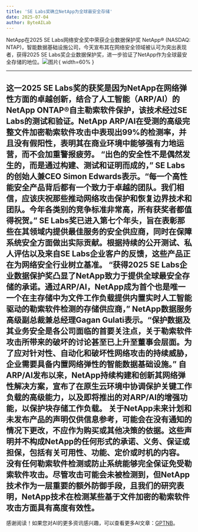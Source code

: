 ```yaml
---
title: 'SE Labs奖确立NetApp为全球最安全存储'
date: 2025-07-04
author: ByteAILab
---
```


NetApp在2025 SE Labs网络安全奖中荣获企业数据保护奖 
NetApp® (NASDAQ: NTAP)，智能数据基础设施公司，今天宣布其在网络安全领域被认可为突出表现者，获得2025 SE Labs奖企业数据保护奖，进一步验证了NetApp作为全球最安全存储的地位。![图片](https://ai-techpark.com/wp-content/uploads/SE){ width=60% }

---
 
这一2025 SE Labs奖的获奖是因为NetApp在网络弹性方面的卓越创新，结合了人工智能（ARP/AI）的NetApp ONTAP®自主勒索软件保护，该技术经过SE Labs的测试和验证。NetApp ARP/AI在受测的高级完整文件加密勒索软件攻击中表现出99%的检测率，并且没有假阳性，表明其在商业环境中能够强有力地运营，而不会加重警报疲劳。 
“出色的安全性不是偶然发生的，而是通过构建、测试和证明而成的，” SE Labs的创始人兼CEO Simon Edwards表示。“每一个高性能安全产品背后都有一个致力于卓越的团队。我们相信，应该庆祝那些推动网络攻击保护和恢复边界技术和团队。今年各类别的竞争标准非常高，所有获奖者都值得祝贺。” 
SE Labs奖已进入第七个年头，旨在表彰那些在其领域内提供最佳服务的安全供应商，同时在保障系统安全方面做出实际贡献。根据持续的公开测试、私人评估以及来自SE Labs企业客户的反馈，这些产品正在为网络安全行业树立基准。 
“获得2025 SE Labs企业数据保护奖凸显了NetApp致力于提供全球最安全存储的承诺。通过ARP/AI，NetApp成为首个也是唯一一个在主存储中为文件工作负载提供内置实时人工智能驱动的勒索软件检测的存储供应商，” NetApp数据服务高级副总裁兼总经理Gagan Gulati表示。“保护数据及其业务安全是各公司面临的首要关注点，关于勒索软件攻击所带来的破坏的讨论甚至已上升至董事会层面。为了应对针对性、自动化和破坏性网络攻击的持续威胁，企业需要具备内置网络弹性的智能数据基础设施。” 
自ARP/AI发布以来，NetApp持续构建和创新其网络弹性解决方案，宣布了在原生云环境中协调保护关键工作负载的高级能力，以及即将推出的对ARP/AI的增强功能，以保护块存储工作负载。 
关于NetApp未来计划和未发布产品的声明仅供信息参考，可能会在没有通知的情况下更改，不应作为购买或其他决策的依据。这些声明并不构成NetApp的任何形式的承诺、义务、保证或担保，包括有关可用性、功能、定价或时机的内容。 
没有任何勒索软件检测或防止系统能够完全保证免受勒索软件攻击。尽管攻击可能会未被检测到，但NetApp技术作为一层重要的额外防御手段，且我们的研究表明，NetApp技术在检测某些基于文件加密的勒索软件攻击方面具有高度有效性。
---
感谢阅读！如果您对AI的更多资讯感兴趣，可以查看更多AI文章：[GPTNB](https://gptnb.com)。
